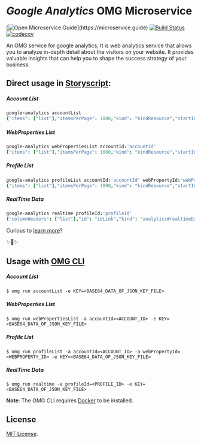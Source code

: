 # _Google Analytics_ OMG Microservice

[![Open Microservice Guide](https://img.shields.io/badge/OMG%20Enabled-👍-green.svg?)](https://microservice.guide)
[![Build Status](https://travis-ci.com/omg-services/google-analytics.svg?branch=master)](https://travis-ci.com/omg-services/google-analytics)
[![codecov](https://codecov.io/gh/omg-services/google-analytics/branch/master/graph/badge.svg)](https://codecov.io/gh/omg-services/google-analytics)


An OMG service for google analytics, It is web analytics service that allows you to analyze in-depth detail about the visitors on your website. It provides valuable insights that can help you to shape the success strategy of your business.

## Direct usage in [Storyscript](https://storyscript.io/):


##### Account List
```coffee
google-analytics accountList
{"items": ["list"],"itemsPerPage": 1000,"kind": "kindResource","startIndex": 1,"totalResults": 1,"username": "accountUsername"}
```
##### WebProperties List
```coffee
google-analytics webPropertiesList accountId:'accountId'
{"items": ["list"],"itemsPerPage": 1000,"kind": "kindResource","startIndex": 1,"totalResults": 1,"username": "accountUsername"}
```
##### Profile List
```coffee
google-analytics profileList accountId:'accountId' webPropertyId:'webPropertyId'
{"items": ["list"],"itemsPerPage": 1000,"kind": "kindResource","startIndex": 1,"totalResults": 1,"username": "accountUsername"}
```
##### RealTime Data
```coffee
google-analytics realtime profileId:'profileId'
{"columnHeaders": ["list"],"id": "idLink","kind": "analytics#realtimeData","profileInfo": {    "profileDetails"},"query": {"queryDetails"},"rows": ["rowCount"],"selfLink": "selfLink",  "totalResults": 100,"totalsForAllResults": {"totalsForAllResultsDetails"}}
```

Curious to [learn more](https://docs.storyscript.io/)?

✨🍰✨

## Usage with [OMG CLI](https://www.npmjs.com/package/omg)

##### Account List
```shell
$ omg run accountList -e KEY=<BASE64_DATA_OF_JSON_KEY_FILE>
```
##### WebProperties List
```shell
$ omg run webPropertiesList -a accountId=<ACCOUNT_ID> -e KEY=<BASE64_DATA_OF_JSON_KEY_FILE>
```
##### Profile List
```shell
$ omg run profileList -a accountId=<ACCOUNT_ID> -a webPropertyId=<WEBPROPERTY_ID> -e KEY=<BASE64_DATA_OF_JSON_KEY_FILE>
```
##### RealTime Data
```shell
$ omg run realtime -a profileId=<PROFILE_ID> -e KEY=<BASE64_DATA_OF_JSON_KEY_FILE>
```

**Note**: The OMG CLI requires [Docker](https://docs.docker.com/install/) to be installed.

## License
[MIT License](https://github.com/omg-services/google-analytics/blob/master/LICENSE).
